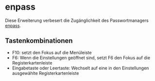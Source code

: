 # enpass
 
Diese Erweiterung verbesert die Zugänglichkeit des Passwortmanagers [enpass](https://www.enpass.io/downloads/). 

## Tastenkombinationen ##
- F10: setzt den Fokus auf die Menüleiste
- F6: Wenn die Einstellungen geöffnet sind, setzt F6 den Fokus auf die Registerkartenleiste
- Eingabetaste oder Leertaste: Wechselt auf eine in den Einstellungen ausgewählte Registerkartenleiste
